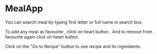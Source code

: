 # MealApp

You can search meal by typing first letter or full name in search box.

To add any meal as favourite , click on heart button . And to remove from favourite again click on heart button.

Click on the "Go to Recipe" button to see recipe and its ingredients.
